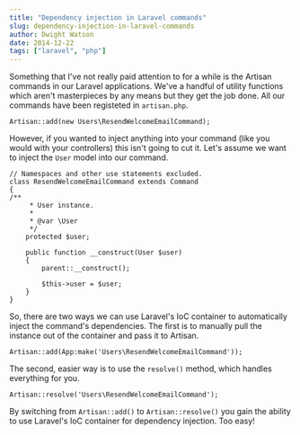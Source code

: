 ```yaml
---
title: "Dependency injection in Laravel commands"
slug: dependency-injection-in-laravel-commands
author: Dwight Watson
date: 2014-12-22
tags: ["laravel", "php"]
---
```


Something that I've not really paid attention to for a while is the Artisan commands in our Laravel applications. We've a handful of utility functions which aren't masterpieces by any means but they get the job done. All our commands have been registeted in `artisan.php`.

    Artisan::add(new Users\ResendWelcomeEmailCommand);

However, if you wanted to inject anything into your command (like you would with your controllers) this isn't going to cut it. Let's assume we want to inject the `User` model into our command.

    // Namespaces and other use statements excluded.
    class ResendWelcomeEmailCommand extends Command
    {
    /**
         * User instance.
         *
         * @var \User
         */
        protected $user;

        public function __construct(User $user)
        {
            parent::__construct();

            $this->user = $user;
        }
    }

So, there are two ways we can use Laravel's IoC container to automatically inject the command's dependencies. The first is to manually pull the instance out of the container and pass it to Artisan.

    Artisan::add(App:make('Users\ResendWelcomeEmailCommand'));

The second, easier way is to use the `resolve()` method, which handles everything for you.

    Artisan::resolve('Users\ResendWelcomeEmailCommand');

By switching from `Artisan::add()` to `Artisan::resolve()` you gain the ability to use Laravel's IoC container for dependency injection. Too easy!
